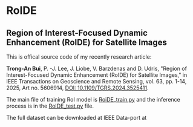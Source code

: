 # RoIDE
## Region of Interest-Focused Dynamic Enhancement (RoIDE) for Satellite Images

This is offical source code of my recently research article:

**Trong-An Bui**, P. -J. Lee, J. Liobe, V. Barzdenas and D. Udris, "Region of Interest-Focused Dynamic Enhancement (RoIDE) for Satellite Images," in IEEE Transactions on Geoscience and Remote Sensing, vol. 63, pp. 1-14, 2025, Art no. 5606914, [DOI: 10.1109/TGRS.2024.3525411](https://doi.org/10.1109/TGRS.2024.3525411). 

The main file of training RoI model is [RoiDE_train.py](RoIDE_train.py) and the inference process is in the [RoIDE_test.py](RoIDE_test.py) file. 

The full dataset can be downloaded at IEEE Data-port at 
